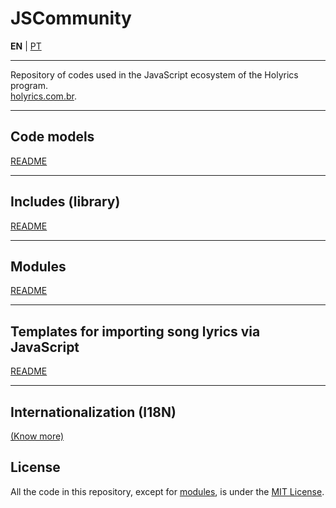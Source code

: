 # JSCommunity

**EN** | [PT](README.md)

---

Repository of codes used in the JavaScript ecosystem of the Holyrics program.<br>
[holyrics.com.br](https://holyrics.com.br).

---

## Code models

[README](https://github.com/holyrics/JSCommunity/tree/main/src/actions/README-en.md)

---

## Includes (library)

[README](https://github.com/holyrics/JSCommunity/tree/main/src/includes/README-en.md)

---

## Modules

[README](https://github.com/holyrics/JSCommunity/tree/main/src/modules/README-en.md)

---

## Templates for importing song lyrics via JavaScript

[README](https://github.com/holyrics/JSCommunity/tree/main/src/importsongs/README-en.md)

---

## Internationalization (I18N)

[(Know more)](https://github.com/holyrics/JSCommunity/blob/main/README_I18N-en.md)

## License

All the code in this repository, except for [modules](https://github.com/holyrics/JSCommunity/tree/main/src/modules/README-en.md), is under the [MIT License](https://github.com/holyrics/JSCommunity/tree/main/LICENSE.txt).<br>